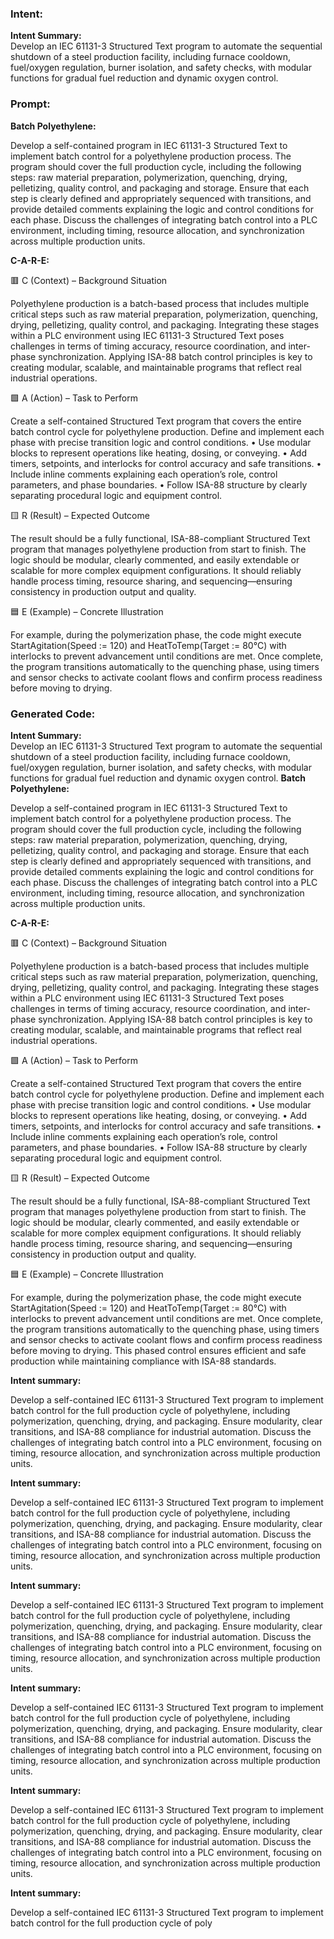 ### Intent:
**Intent Summary:**  
Develop an IEC 61131-3 Structured Text program to automate the sequential shutdown of a steel production facility, including furnace cooldown, fuel/oxygen regulation, burner isolation, and safety checks, with modular functions for gradual fuel reduction and dynamic oxygen control.

### Prompt:
**Batch Polyethylene:**

Develop a self-contained program in IEC 61131-3 Structured Text to implement batch control for a polyethylene production process. The program should cover the full production cycle, including the following steps: raw material preparation, polymerization, quenching, drying, pelletizing, quality control, and packaging and storage. Ensure that each step is clearly defined and appropriately sequenced with transitions, and provide detailed comments explaining the logic and control conditions for each phase. Discuss the challenges of integrating batch control into a PLC environment, including timing, resource allocation, and synchronization across multiple production units.

**C-A-R-E:**

🟥 C (Context) – Background Situation

Polyethylene production is a batch-based process that includes multiple critical steps such as raw material preparation, polymerization, quenching, drying, pelletizing, quality control, and packaging. Integrating these stages within a PLC environment using IEC 61131-3 Structured Text poses challenges in terms of timing accuracy, resource coordination, and inter-phase synchronization. Applying ISA-88 batch control principles is key to creating modular, scalable, and maintainable programs that reflect real industrial operations.

🟩 A (Action) – Task to Perform

Create a self-contained Structured Text program that covers the entire batch control cycle for polyethylene production. Define and implement each phase with precise transition logic and control conditions.
	•	Use modular blocks to represent operations like heating, dosing, or conveying.
	•	Add timers, setpoints, and interlocks for control accuracy and safe transitions.
	•	Include inline comments explaining each operation’s role, control parameters, and phase boundaries.
	•	Follow ISA-88 structure by clearly separating procedural logic and equipment control.

🟨 R (Result) – Expected Outcome

The result should be a fully functional, ISA-88-compliant Structured Text program that manages polyethylene production from start to finish. The logic should be modular, clearly commented, and easily extendable or scalable for more complex equipment configurations. It should reliably handle process timing, resource sharing, and sequencing—ensuring consistency in production output and quality.

🟦 E (Example) – Concrete Illustration

For example, during the polymerization phase, the code might execute StartAgitation(Speed := 120) and HeatToTemp(Target := 80°C) with interlocks to prevent advancement until conditions are met. Once complete, the program transitions automatically to the quenching phase, using timers and sensor checks to activate coolant flows and confirm process readiness before moving to drying.

### Generated Code:
**Intent Summary:**  
Develop an IEC 61131-3 Structured Text program to automate the sequential shutdown of a steel production facility, including furnace cooldown, fuel/oxygen regulation, burner isolation, and safety checks, with modular functions for gradual fuel reduction and dynamic oxygen control.
**Batch Polyethylene:**

Develop a self-contained program in IEC 61131-3 Structured Text to implement batch control for a polyethylene production process. The program should cover the full production cycle, including the following steps: raw material preparation, polymerization, quenching, drying, pelletizing, quality control, and packaging and storage. Ensure that each step is clearly defined and appropriately sequenced with transitions, and provide detailed comments explaining the logic and control conditions for each phase. Discuss the challenges of integrating batch control into a PLC environment, including timing, resource allocation, and synchronization across multiple production units.

**C-A-R-E:**

🟥 C (Context) – Background Situation

Polyethylene production is a batch-based process that includes multiple critical steps such as raw material preparation, polymerization, quenching, drying, pelletizing, quality control, and packaging. Integrating these stages within a PLC environment using IEC 61131-3 Structured Text poses challenges in terms of timing accuracy, resource coordination, and inter-phase synchronization. Applying ISA-88 batch control principles is key to creating modular, scalable, and maintainable programs that reflect real industrial operations.

🟩 A (Action) – Task to Perform

Create a self-contained Structured Text program that covers the entire batch control cycle for polyethylene production. Define and implement each phase with precise transition logic and control conditions.
	•	Use modular blocks to represent operations like heating, dosing, or conveying.
	•	Add timers, setpoints, and interlocks for control accuracy and safe transitions.
	•	Include inline comments explaining each operation’s role, control parameters, and phase boundaries.
	•	Follow ISA-88 structure by clearly separating procedural logic and equipment control.

🟨 R (Result) – Expected Outcome

The result should be a fully functional, ISA-88-compliant Structured Text program that manages polyethylene production from start to finish. The logic should be modular, clearly commented, and easily extendable or scalable for more complex equipment configurations. It should reliably handle process timing, resource sharing, and sequencing—ensuring consistency in production output and quality.

🟦 E (Example) – Concrete Illustration

For example, during the polymerization phase, the code might execute StartAgitation(Speed := 120) and HeatToTemp(Target := 80°C) with interlocks to prevent advancement until conditions are met. Once complete, the program transitions automatically to the quenching phase, using timers and sensor checks to activate coolant flows and confirm process readiness before moving to drying. This phased control ensures efficient and safe production while maintaining compliance with ISA-88 standards.

**Intent summary:**

Develop a self-contained IEC 61131-3 Structured Text program to implement batch control for the full production cycle of polyethylene, including polymerization, quenching, drying, and packaging. Ensure modularity, clear transitions, and ISA-88 compliance for industrial automation. Discuss the challenges of integrating batch control into a PLC environment, focusing on timing, resource allocation, and synchronization across multiple production units.

**Intent summary:**

Develop a self-contained IEC 61131-3 Structured Text program to implement batch control for the full production cycle of polyethylene, including polymerization, quenching, drying, and packaging. Ensure modularity, clear transitions, and ISA-88 compliance for industrial automation. Discuss the challenges of integrating batch control into a PLC environment, focusing on timing, resource allocation, and synchronization across multiple production units.

**Intent summary:**

Develop a self-contained IEC 61131-3 Structured Text program to implement batch control for the full production cycle of polyethylene, including polymerization, quenching, drying, and packaging. Ensure modularity, clear transitions, and ISA-88 compliance for industrial automation. Discuss the challenges of integrating batch control into a PLC environment, focusing on timing, resource allocation, and synchronization across multiple production units.

**Intent summary:**

Develop a self-contained IEC 61131-3 Structured Text program to implement batch control for the full production cycle of polyethylene, including polymerization, quenching, drying, and packaging. Ensure modularity, clear transitions, and ISA-88 compliance for industrial automation. Discuss the challenges of integrating batch control into a PLC environment, focusing on timing, resource allocation, and synchronization across multiple production units.

**Intent summary:**

Develop a self-contained IEC 61131-3 Structured Text program to implement batch control for the full production cycle of polyethylene, including polymerization, quenching, drying, and packaging. Ensure modularity, clear transitions, and ISA-88 compliance for industrial automation. Discuss the challenges of integrating batch control into a PLC environment, focusing on timing, resource allocation, and synchronization across multiple production units.

**Intent summary:**

Develop a self-contained IEC 61131-3 Structured Text program to implement batch control for the full production cycle of poly
